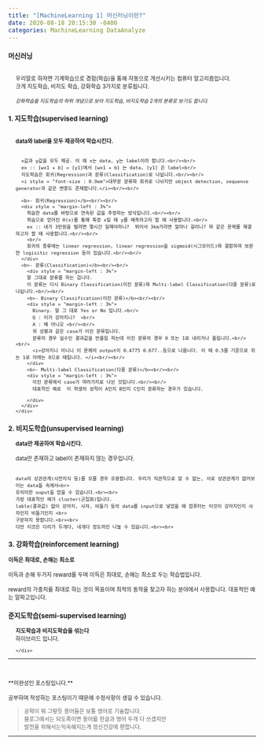 ```yaml
---
title: "[MachineLearning 1] 머신러닝이란?"
date: 2020-08-18 20:15:30 -0400
categories: MachineLearning DataAnalyze
---
```


<div style = "font-size :0.8em">
  <div>
    <h3 style = "font-size :1.2em"> 머신러닝</h3><br/>
    <div style = "margin-left : 3%">
      우리말로 하자면 기계학습으로 경험(학습)을 통해 자동으로 개선시키는 컴퓨터 알고리즘입니다.<br/>
      크게 지도학습, 비지도 학습, 강화학습 3가지로 분류됩니다.<br/><br/>
      <i style = "font-size : 0.9em">강화학습을 지도학습의 하위 개념으로 보아 지도학습, 비지도학습 2개의 분류로 보기도 합니다.</i>
    </div>
  </div>

  <div>
    <h3 style = "font-size :1.2em"> 1. 지도학습(supervised learning)</h3><br/>
    <div style = "margin-left : 3%">
      <b>data와 label을 모두 제공하여 학습시킨다.</b><br/><br/>

      x값과 y값을 모두 제공. 이 때 x는 data, y는 label이라 합니다.<br/><br/>
      ex :: [wx1 + b] = [y1]에서 [wx1 + b] 는 data, [y1] 은 label<br/>
      지도학습은 회귀(Regression)과 분류(Classification)로 나뉩니다.<br/><br/>
      <i style = "font-size : 0.9em">대부분 분류와 회귀로 나뉘지만 object detection, sequence generator과 같은 변종도 존재합니다.</i><br/><br/>

      <b>- 회귀(Regression)</b><br/><br/>
      <div style = "margin-left : 3%">
        학습한 data를 바탕으로 연속된 값을 추정하는 방식입니다.<br/><br/>
        학습으로 얻어진 H(x)를 통해 특정 x일 때 y를 예측하고자 할 때 사용합니다.<br/>
        ex :: 내가 3만원을 벌려면 몇시간 일해야하니?  뛰어서 3km가려면 얼마나 걸리니? 와 같은 문제를 해결하고자 할 때 사용합니다.<br/><br/>
        <br/>
        회귀의 종류에는 linear regression, linear regression을 sigmoid(시그모이드)와 결합하여 보완한 logisitic regression 등이 있습니다.<br/><br/>
      </div>
      <b>- 분류(Classification)</b><br/><br/>
        <div style = "margin-left : 3%">
        말 그대로 분류를 하는 겁니다.
        이 분류는 다시 Binary Classification(이진 분류)와 Multi-label Classification(다중 분류)로 나뉩니다.<br/><br/>
        <b>- Binary Classification(이진 분류)</b><br/><br/>
        <div style = "margin-left : 3%">
          Binary. 말 그 대로 Yes or No 입니다.<br/>
          Q : 이거 강아지니?  <br/>
          A : 예 아니오 <br/><br/>
          위 상황과 같은 case가 이진 분류입니다.
          분류의 경우 실수인 결과값을 반올림 하는데 이진 분류의 경우 0 또는 1로 내리거나 올립니다.<br/><br/>
          <i>강아지니 아니니 이 문제의 output이 0.4775 0.677..등으로 나옵니다. 이 때 0.5를 기준으로 위는 1로 아래는 0으로 때립니다. </i><br/><br/>
        </div>
        <b>- Multi-label Classification(다중 분류)</b><br/><br/>
        <div style = "margin-left : 3%">
          이진 분류에서 case가 여러가지로 나뉜 것입니다.<br/><br/>
          대표적인 예로  이 학생의 성적이 A인지 B인지 C인지 분류하는 경우가 있습니다.

        </div>
      </div>
    </div>
</div>
<div>
  <h3 style = "font-size :1.2em"> 2. 비지도학습(unsupervised learning)</h3>
  <div style = "margin-left : 3%">
    <b>data만 제공하여 학습시킨다.</b><br/><br/>
    data만 존재하고 label이 존재하지 않는 경우입니다.<br><br>

    data의 상관관계(사전지식 등)를 모를 경우 유용합니다. 우리가 직관적으로 알 수 없는, 서로 상관관계가 없어보이는 data들 속에서<br>
    유의미한 ouput을 얻을 수 있습니다.<br><br>
    가장 대표적인 예가 cluster(군집화)입니다.
    lable(결과값) 없이 강아지, 사자, 비둘기 등의 data를 input으로 넣었을 때 컴퓨터는 이것이 강아지인지 사자인지 비둘기인지 <br>
    구분하지 못합니다.<br><br>
    다만 이것은 다리가 두개다, 네개다 정도까진 나눌 수 있습니다.<br><br>
  </div>

  </div>
  <div>
    <h3 style = "font-size :1.2em"> 3. 강화학습(reinforcement learning)</h3>
    <b>이득은 최대로, 손해는 최소로</b><br/><br/>
      <div style = "margin-left : 3%"></div>
      이득과 손해 두가지 reward를 두며 이득은 최대로, 손해는 최소로 두는 학습법입니다.<br><br>
      reward의 가중치를 최대로 하는 것이 목표이며 최적의 동작을 찾고자 하는 분야에서 사용합니다.
      대표적인 예는 알파고입니다.
  </div>
  <div>
    <h3 style = "font-size :1.2em"> 준지도학습(semi-supervised learning)</h3>
    <div style = "margin-left : 3%">
      <b>지도학습과 비지도학습을 섞는다</b><br/>
      하이브리드 입니다.

    </div>

  </div>

  <div>
  </div>
  <hr/>
  <br/><br/> **미완성인 포스팅입니다.**
  <br/><br/> 공부하며 작성하는 포스팅이기 때문에 수정사항이 생길 수 있습니다.
  <blockquote> 공학이 뭐 그렇듯 용어들은 보통 영어로 기술합니다.<br/>
    블로그에서는 되도록이면 용어를 한글과 영어 두개 다 쓰겠지만<br/>
    발전을 위해서는익숙해지는게 정신건강에 편합니다.
  </blockquote>
  <hr/>
<div/>
